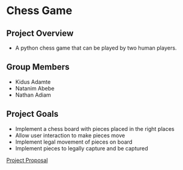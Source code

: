 # Chess Game 

## Project Overview
- A python chess game that can be played by two human players.

## Group Members
- Kidus Adamte
- Natanim Abebe
- Nathan Adiam

## Project Goals 
- Implement a chess board with pieces placed in the right places
- Allow user interaction to make pieces move
- Implement legal movement of pieces on board
- Implement pieces to legally capture and be captured

[Project Proposal]([https://link-url-here.org](https://github.com/K-Dawg101/CIS-1051-Project-Ideas/blob/main/proposal.md))
